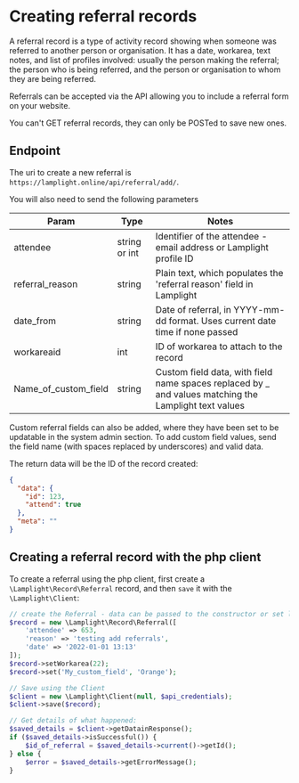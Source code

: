 # Creating referral records

A referral record is a type of activity record showing when someone was referred to another person or organisation. It
has a date, workarea, text notes, and list of profiles involved: usually the person making the referral; the person who
is being referred, and the person or organisation to whom they are being referred.

Referrals can be accepted via the API allowing you to include a referral form on your website.

You can't GET referral records, they can only be POSTed to save new ones.

## Endpoint

The uri to create a new referral is `https://lamplight.online/api/referral/add/`.

You will also need to send the following parameters

| Param    | Type          | Notes                                                                                                 |
|----------|---------------|-------------------------------------------------------------------------------------------------------|
| attendee | string or int | Identifier of the attendee - email address or Lamplight profile ID                                    |
| referral_reason | string | Plain text, which populates the 'referral reason' field in Lamplight                                  |
| date_from | string | Date of referral, in YYYY-mm-dd format. Uses current date time if none passed                         |
| workareaid | int | ID of workarea to attach to the record                                                                |
| Name_of_custom_field | string | Custom field data, with field name spaces replaced by _ and values matching the Lamplight text values |

Custom referral fields can also be added, where they have been set to be updatable in the system admin section. To add
custom field values, send the field name (with spaces replaced by underscores) and valid data.

The return data will be the ID of the record created:

```json
{
  "data": {
    "id": 123,
    "attend": true
  },
  "meta": ""
}
```

## Creating a referral record with the php client

To create a referral using the php client, first create a `\Lamplight\Record\Referral` record, and then 
`save` it with the `\Lamplight\Client`:

```php
// create the Referral - data can be passed to the constructor or set later
$record = new \Lamplight\Record\Referral([
    'attendee' => 653, 
    'reason' => 'testing add referrals', 
    'date' => '2022-01-01 13:13'
]);
$record->setWorkarea(22);
$record->set('My_custom_field', 'Orange');

// Save using the Client
$client = new \Lamplight\Client(null, $api_credentials);
$client->save($record);

// Get details of what happened:
$saved_details = $client->getDatainResponse();
if ($saved_details->isSuccessful()) {
    $id_of_referral = $saved_details->current()->getId();
} else {
    $error = $saved_details->getErrorMessage();
}

```
